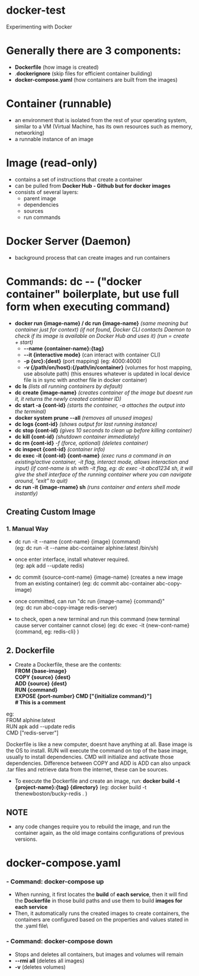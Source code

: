 # docker-test
Experimenting with Docker

# Generally there are 3 components:
- **Dockerfile**    (how image is created)
- .**dockerignore**    (skip files for efficient container building)
- **docker-compose.yaml**    (how containers are built from the images)

# **Container (runnable)**
- an environment that is isolated from the rest of your operating system, similar to a VM (Virtual Machine, has its own resources such as memory, networking)
- a runnable instance of an image

# **Image (read-only)**
- contains a set of instructions that create a container
- can be pulled from **Docker Hub - Github but for docker images**
- consists of several layers:
	- parent image
	- dependencies
	- sources
	- run commands

# **Docker Server (Daemon)**
- background process that can create images and run containers

# **Commands: dc -- ("docker container" boilerplate, but use full form when executing command)**
	
- **docker run {image-name} / dc run {image-name}**    *(same meaning but container just for context) (if not found, Docker CLI contacts Daemon to check if its image is available on Docker Hub and uses it) (run = create + start)*
	- **--name {container-name}:{tag}**  
	- **--it {interactive mode}**    (can interact with container CLI)  
	- **-p {src}:{dest}**    (port mapping) (eg: 4000:4000)
	- **-v {/path/on/host}:{/path/in/container}** (volumes for host mapping, use absolute path) (this ensures whatever is updated in local device file is in sync with another file in docker container)
- **dc ls**    *(lists all running containers by default)*
- **dc create {image-name}**     *(creates container of the image but doesnt run it, it returns the newly created container ID)*
- **dc start -a {cont-id}**    *(starts the container, -a attaches the output into the terminal)*
- **docker system prune --all**     *(removes all unused images)*
- **dc logs {cont-id}**    *(shows output for last running instance)*
- **dc stop {cont-id}**    *(gives 10 seconds to clean up before killing container)*
- **dc kill {cont-id}**    *(shutdown container immediately)*
- **dc rm {cont-id}**    *-f (force, optional)* *(deletes container)*
- **dc inspect {cont-id}**    *(container info)*
- **dc exec -it {cont-id} {cont-name}**    *(exec runs a command in an existing/active container, -it flag, interact mode, allows interaction and input)*    *(if cont-name is sh with -it flag, eg: dc exec -it abcd1234 sh, it will give the shell interface of the running container where you can navigate around, "exit" to quit)*
- **dc run -it {image-rname} sh**    *(runs container and enters shell mode instantly)*

## **Creating Custom Image**
### 1. **Manual Way**
- dc run -it --name {cont-name} {image} {command}     
(eg: dc run -it --name abc-container alphine:latest /bin/sh)

- once enter interface, install whatever required.    
(eg: apk add --update redis)

- dc commit {source-cont-name} {image-name}    (creates a new image from an existing container) 
(eg: dc commit abc-container abc-copy-image)

- once committed, can run "dc run {image-name} {command}"    
(eg: dc run abc-copy-image redis-server)

- to check, open a new terminal and run this command (new terminal cause server container cannot close)
(eg: dc exec -it {new-cont-name} {command, eg: redis-cli} )

## 2. Dockerfile
- Create a Dockerfile, these are the contents:  
**FROM {base-image}  
COPY {source} {dest}  
ADD {source} {dest}  
RUN {command}  
EXPOSE {port-number}
CMD \["{initialize command}"]  
\# This is a comment**  

eg:  
FROM alphine:latest  
RUN apk add --update redis   
CMD \["redis-server"]  

Dockerfile is like a new computer, doesnt have anything at all. Base image is the OS to install. RUN will execute the command on top of the base image, usually to install dependencies. CMD will initialize and activate those dependencies. Difference between COPY and ADD is ADD can also unpack .tar files and retrieve data from the internet, these can be sources.

- To execute the Dockerfile and create an image, run:
**docker build -t {project-name}:{tag} {directory}**
(eg: docker build -t thenewboston/bucky-redis . )

## NOTE
- any code changes require you to rebuild the image, and run the container again, as the old image contains configurations of previous versions.

# docker-compose.yaml
### - **Command:**    **docker-compose up**
- When running, it first locates the **build** of **each service**, then it will find the **Dockerfile** in those build paths and use them to build **images for each service**
- Then, it automatically runs the created images to create containers, the containers are configured based on the properties and values stated in the .yaml file\
### - **Command:**    **docker-compose down**
- Stops and deletes all containers, but images and volumes will remain
- **--rmi all**   (deletes all images)
- **-v**    (deletes volumes)
